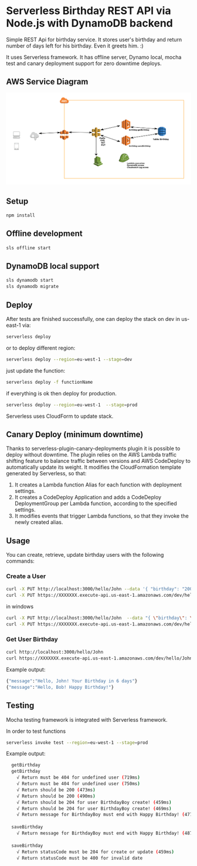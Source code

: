 # Serverless Birthday REST API via Node.js with DynamoDB backend

Simple REST Api for birthday service. It stores user's birthday and return number of days left for his birthday. Even it greets him. :)

It uses Serverless framework. It has offline server, Dynamo local, mocha test and canary deployment support for zero downtime deploys.

## AWS Service Diagram

![Alt text](aws-service-diagram.png?raw=true "Service Diagram")

## Setup

```bash
npm install
```
## Offline development 
```bash
sls offline start
```
## DynamoDB local support
```bash
sls dynamodb start
sls dynamodb migrate
```
## Deploy
After tests are finished successfully, one can deploy the stack on dev in us-east-1 via:
```bash
serverless deploy
```
or to deploy different region:

```bash
serverless deploy --region=eu-west-1 --stage=dev
```
just update the function:

```bash
serverless deploy -f functionName
```

if everything is ok then deploy for production.

```bash
serverless deploy --region=eu-west-1  --stage=prod
```

Serverless uses CloudForm to update stack.

## Canary Deploy (minimum downtime)
Thanks to serverless-plugin-canary-deployments plugin it is possible to deploy without downtime. The plugin relies on the AWS Lambda traffic shifting feature to balance traffic between versions and AWS CodeDeploy to automatically update its weight. It modifies the CloudFormation template generated by Serverless, so that:

1. It creates a Lambda function Alias for each function with deployment settings.
2. It creates a CodeDeploy Application and adds a CodeDeploy DeploymentGroup per Lambda function, according to the specified settings.
3. It modifies events that trigger Lambda functions, so that they invoke the newly created alias.

## Usage

You can create, retrieve, update  birthday users with the following commands:

### Create a User

```bash
curl -X PUT http://localhost:3000/hello/John --data '{ "birthday": "2000-01-01" }'
curl -X PUT https://XXXXXXX.execute-api.us-east-1.amazonaws.com/dev/hello/John --data '{ "birthday": "2000-01-01" }'
```
in windows

```bash
curl -X PUT http://localhost:3000/hello/John  --data "{ \"birthday\": \"2000-01-01\" }"
curl -X PUT https://XXXXXXX.execute-api.us-east-1.amazonaws.com/dev/hello/John --data "{ \"birthday\": \"2000-01-01\" }"
```


### Get User Birthday

```bash
curl http://localhost:3000/hello/John
curl https://XXXXXXX.execute-api.us-east-1.amazonaws.com/dev/hello/John
```

Example output:
```bash
{"message":"Hello, John! Your Birthday in 6 days"}
{"message":"Hello, Bob! Happy Birthday!"}
```

## Testing
Mocha testing framework is integrated with Serverless framework. 

In order to test functions
```bash
serverless invoke test --region=eu-west-1 --stage=prod
```
Example output:
```bash
  getBirthday
  getBirthday
    √ Return must be 404 for undefined user (719ms)
    √ Return must be 404 for undefined user (750ms)
    √ Return should be 200 (473ms)
    √ Return should be 200 (490ms)
    √ Return should be 204 for user BirthdayBoy create! (459ms)
    √ Return should be 204 for user BirthdayBoy create! (469ms)
    √ Return message for BirthdayBoy must end with Happy Birthday! (477ms)

  saveBirthday
    √ Return message for BirthdayBoy must end with Happy Birthday! (487ms)

  saveBirthday
    √ Return statusCode must be 204 for create or update (459ms)
    √ Return statusCode must be 400 for invalid date
```